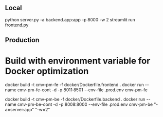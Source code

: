 ## Local
python server.py -a backend.app:app -p 8000 -w 2
streamlit run frontend.py

## Production
# Build with environment variable for Docker optimization
docker build -t cmv-pm-fe -f docker/Dockerfile.frontend .
docker run --name cmv-pm-fe-cont -d -p 8011:8501 --env-file .prod.env cmv-pm-fe

docker build -t cmv-pm-be -f docker/Dockerfile.backend .
docker run --name cmv-pm-be-cont -d -p 8008:8000 --env-file .prod.env cmv-pm-be "-a=server:app" "-w=2"